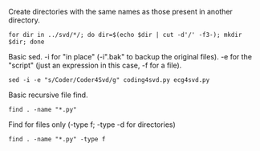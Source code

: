 Create directories with the same names as those present in another
directory.

	for dir in ../svd/*/; do dir=$(echo $dir | cut -d'/' -f3-); mkdir $dir; done

Basic sed. -i for "in place" (-i".bak" to backup the original files). -e
for the "script" (just an expression in this case, -f for a file).

	sed -i -e "s/Coder/Coder4Svd/g" coding4svd.py ecg4svd.py

Basic recursive file find.

	find . -name "*.py"

Find for files only (-type f; -type -d for directories)

	find . -name "*.py" -type f
